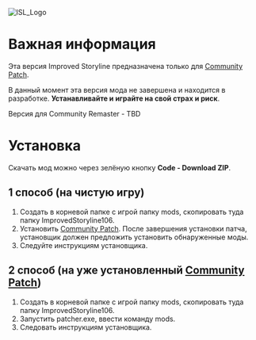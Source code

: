 ![ISL_Logo](https://i.imgur.com/PWehxAi.png)
# Важная информация

Эта версия Improved Storyline предназначена только для [Community Patch](https://github.com/DeusExMachinaTeam/EM-CommunityPatch).

В данный момент эта версия мода не завершена и находится в разработке. **Устанавливайте и играйте на свой страх и риск**.

Версия для Community Remaster - TBD
# Установка
Скачать мод можно через зелёную кнопку **Code - Download ZIP**.
## 1 способ (на чистую игру)
1. Создать в корневой папке с игрой папку mods, скопировать туда папку ImprovedStoryline106.
2. Установить [Community Patch](https://github.com/DeusExMachinaTeam/EM-CommunityPatch). После завершения установки патча, установщик должен предложить установить обнаруженные моды.
3. Следуйте инструкциям установщика.

## 2 способ (на уже установленный [Community Patch](https://github.com/DeusExMachinaTeam/EM-CommunityPatch))
1. Создать в корневой папке с игрой папку mods, скопировать туда папку ImprovedStoryline106.
2. Запустить patcher.exe, ввести команду mods.
3. Следовать инструкциям установщика.